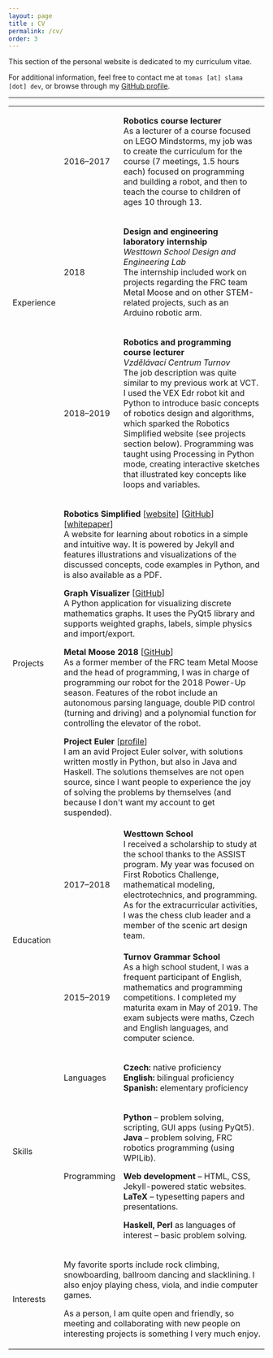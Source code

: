 ```yaml
---
layout: page
title : CV
permalink: /cv/
order: 3
---
```


This section of the personal website is dedicated to my curriculum vitae.

For additional information, feel free to contact me at `tomas [at] slama [dot] dev`, or browse through my [GitHub profile](https://github.com/xiaoxiae/).

<hr style="margin-bottom: 0;">

<table class="cv-table">

  <tr>
    <td rowspan="3" class="cv-primary-group">
      <p><span>Experience</span></p>
    </td>
    <td class="cv-secondary-group">
      <p><span>2016–2017</span></p>
    </td>
    <td class="cv-content-cell">
      <p>
        <strong>Robotics course lecturer</strong>
        <br>
        As a lecturer of a course focused on LEGO Mindstorms, my job was to create the curriculum for the course (7 meetings, 1.5 hours each) focused on programming and building a robot, and then to teach the course to children of ages 10 through 13.
      </p>
    </td>
  </tr>
  <tr>
    <td class="cv-secondary-group">
      <p><span>2018</span></p>
    </td>
    <td class="cv-content-cell">
      <p>
        <strong>Design and engineering laboratory internship</strong>
		<br>
		<em>Westtown School Design and Engineering Lab</em>
        <br>
        The internship included work on projects regarding the FRC team Metal Moose and on other STEM-related projects, such as an Arduino robotic arm.
      </p>
    </td>
  </tr>
  <tr>
    <td class="cv-secondary-group">
      <p><span>2018–2019</span></p>
    </td>
    <td class="cv-content-cell">
      <p>
        <strong>Robotics and programming course lecturer</strong>
		<br>
		<em>Vzdělávací Centrum Turnov</em>
        <br>
        The job description was quite similar to my previous work at VCT.
		I used the VEX Edr robot kit and Python to introduce basic concepts of robotics design and algorithms, which sparked the Robotics Simplified website (see projects section below).
		Programming was taught using Processing in Python mode, creating interactive sketches that illustrated key concepts like loops and variables.
      </p>
    </td>
  </tr>

  <tr class="cv-spacer"></tr>
  
  <tr>
    <td class="cv-primary-group">
      <p><span>Projects</span></p>
    </td>
    <td colspan="2" class="cv-content-cell">
      <p>
        <strong>Robotics Simplified</strong> [<a href="http://robotics-simplified.com/">website</a>] [<a href="https://github.com/xiaoxiae/Robotics-Simplified-Website">GitHub</a>] [<a href="https://github.com/xiaoxiae/soc-paper-2019">whitepaper</a>]
        <br>
        A website for learning about robotics in a simple and intuitive way.
        It is powered by Jekyll and features illustrations and visualizations of the discussed concepts, code examples in Python, and is also available as a PDF.
      </p>
      <p>
        <strong>Graph Visualizer</strong> [<a href="https://github.com/xiaoxiae/GraphVisualizer">GitHub</a>]
        <br>
        A Python application for visualizing discrete mathematics graphs.
        It uses the PyQt5 library and supports weighted graphs, labels, simple physics and import/export.
      </p>
      <p>
        <strong>Metal Moose 2018</strong> [<a href="https://github.com/MetalMooseFRC/MetalMoose2018">GitHub</a>]
        <br>
        As a former member of the FRC team Metal Moose and the head of programming, I was in charge of programming our robot for the 2018 Power-Up season.
        Features of the robot include an autonomous parsing language, double PID control (turning and driving) and a polynomial function for controlling the elevator of the robot.
      </p>
      <p>
        <strong>Project Euler</strong> [<a href="https://projecteuler.net/progress=thexiaoxiae">profile</a>]
        <br>
        I am an avid Project Euler solver, with solutions written mostly in Python, but also in Java and Haskell.
        The solutions themselves are not open source, since I want people to experience the joy of solving the problems by themselves (and because I don't want my account to get suspended).
      </p>
    </td>
  </tr>

  <tr class="cv-spacer"></tr>

  <tr>
    <td rowspan="2" class="cv-primary-group">
      <p><span>Education</span></p>
    </td>
    <td class="cv-secondary-group">
      <p><span>2017–2018</span></p>
  	</td>
    <td class="cv-content-cell">
      <strong>Westtown School</strong>
      <br>
      I received a scholarship to study at the school thanks to the ASSIST program. My year was focused on First Robotics Challenge, mathematical modeling, electrotechnics, and programming.
	  As for the extracurricular activities, I was the chess club leader and a member of the scenic art design team.
    </td>
  </tr>
  <tr>
    <td class="cv-secondary-group">
      <p><span>2015–2019</span></p>
    </td>
    <td class="cv-content-cell">
    <p>
      <strong>Turnov Grammar School</strong>
      <br>
	  As a high school student, I was a frequent participant of English, mathematics and programming competitions.
	  I completed my maturita exam in May of 2019. The exam subjects were maths, Czech and English languages, and computer science. 
    </p>
    </td>
  </tr>

  <tr class="cv-spacer"></tr>

  <tr>
    <td rowspan="2" class="cv-primary-group">
      <p><span>Skills</span></p>
    </td>
    <td class="cv-secondary-group">
      <p><span>Languages</span></p>
  	</td>
    <td class="cv-content-cell">
      <p>
	  	<strong>Czech:</strong> native proficiency
		<br>
		<strong>English:</strong> bilingual proficiency
		<br>
		<strong>Spanish:</strong> elementary proficiency
      </p>
    </td>
  </tr>
  <tr>
    <td class="cv-secondary-group">
      <p><span>Programming</span></p>
    </td>
    <td class="cv-content-cell">
      <p>
	    <strong>Python</strong> – problem solving, scripting, GUI apps (using PyQt5).
		<br>
		<strong>Java</strong> – problem solving, FRC robotics programming (using WPILib).
      </p>
	  <p>
		<strong>Web development</strong> – HTML, CSS, Jekyll-powered static websites.
		<br>
		<strong>LaTeX</strong> – typesetting papers and presentations.
	  </p>
      <p>
	  	<strong>Haskell, Perl</strong> as languages of interest – basic problem solving.
      </p>
    </td>
  </tr>

  <tr class="cv-spacer"></tr>

  <tr>
    <td class="cv-primary-group">
      <p><span>Interests</span></p>
    </td>
    <td colspan="2" class="cv-content-cell">
      <p>
        My favorite sports include rock climbing, snowboarding, ballroom dancing and slacklining.
        I also enjoy playing chess, viola, and indie computer games.
      </p>
      <p>
        As a person, I am quite open and friendly, so meeting and collaborating with new people on interesting projects is something I very much enjoy.
      </p>
    </td>
  </tr>
</table>
